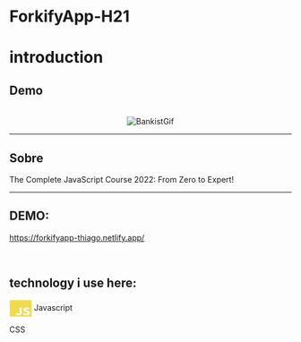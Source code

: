 <h1 style="text-align: "center"; style="font-weight: bold;">ForkifyApp-H21 </h1>

<h1>introduction</h1>

                 


## Demo
<br>
<div style="text-align: center;">
<img alt="BankistGif" title="BankistGif" src="./github/Animação.gif" >
</div><hr>

## Sobre
<p>The Complete JavaScript Course 2022: From Zero to Expert!<br>
</p><hr>

## DEMO:
https://forkifyapp-thiago.netlify.app/

<br> <h2>technology i use here:</h2>

<p><span><img align="center" alt="Th-Js" height="30" width="40" src="https://raw.githubusercontent.com/devicons/devicon/master/icons/javascript/javascript-plain.svg"></span> Javascript</p>
<p>CSS</p>


